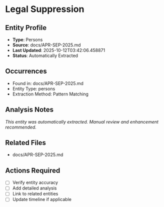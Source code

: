 # Legal Suppression

## Entity Profile
- **Type**: Persons
- **Source**: docs/APR-SEP-2025.md
- **Last Updated**: 2025-10-12T03:42:06.458871
- **Status**: Automatically Extracted

## Occurrences
- Found in: docs/APR-SEP-2025.md
- Entity Type: persons
- Extraction Method: Pattern Matching

## Analysis Notes
*This entity was automatically extracted. Manual review and enhancement recommended.*

## Related Files
- docs/APR-SEP-2025.md

## Actions Required
- [ ] Verify entity accuracy
- [ ] Add detailed analysis
- [ ] Link to related entities
- [ ] Update timeline if applicable
